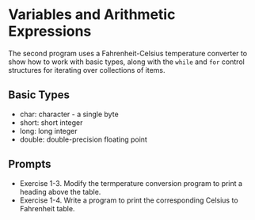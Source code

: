 # Variables and Arithmetic Expressions

The second program uses a Fahrenheit-Celsius temperature converter to show how to work with basic types, along with the `while` and `for` control structures for iterating over collections of items.

## Basic Types

- char: character - a single byte
- short: short integer
- long: long integer
- double: double-precision floating point

## Prompts
- Exercise 1-3. Modify the termperature conversion program to print a heading above the table.
- Exercise 1-4. Write a program to print the corresponding Celsius to Fahrenheit table.
